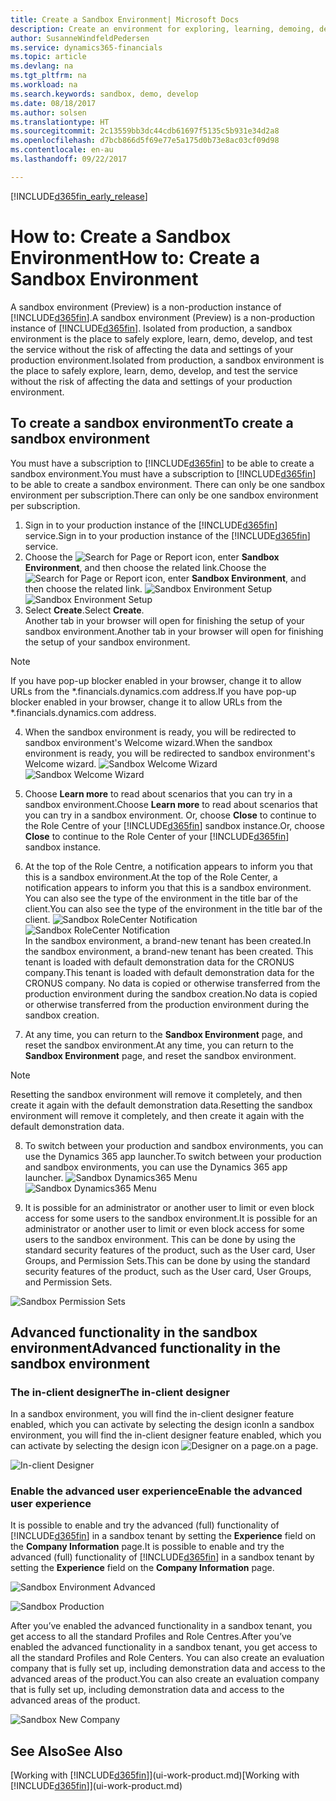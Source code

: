 ```yaml
---
title: Create a Sandbox Environment| Microsoft Docs
description: Create an environment for exploring, learning, demoing, developing, and testing.
author: SusanneWindfeldPedersen
ms.service: dynamics365-financials
ms.topic: article
ms.devlang: na
ms.tgt_pltfrm: na
ms.workload: na
ms.search.keywords: sandbox, demo, develop
ms.date: 08/18/2017
ms.author: solsen
ms.translationtype: HT
ms.sourcegitcommit: 2c13559bb3dc44cdb61697f5135c5b931e34d2a8
ms.openlocfilehash: d7bcb866d5f69e77e5a175d0b73e8ac03cf09d98
ms.contentlocale: en-au
ms.lasthandoff: 09/22/2017

---
```

[!INCLUDE[d365fin_early_release](includes/d365fin_early_release.md.md)]

# <a name="how-to-create-a-sandbox-environment"></a><span data-ttu-id="dd5f6-103">How to: Create a Sandbox Environment</span><span class="sxs-lookup"><span data-stu-id="dd5f6-103">How to: Create a Sandbox Environment</span></span>
<span data-ttu-id="dd5f6-104">A sandbox environment (Preview) is a non-production instance of [!INCLUDE[d365fin](includes/d365fin_md.md)].</span><span class="sxs-lookup"><span data-stu-id="dd5f6-104">A sandbox environment (Preview) is a non-production instance of [!INCLUDE[d365fin](includes/d365fin_md.md)].</span></span> <span data-ttu-id="dd5f6-105">Isolated from production, a sandbox environment is the place to safely explore, learn, demo, develop, and test the service without the risk of affecting the data and settings of your production environment.</span><span class="sxs-lookup"><span data-stu-id="dd5f6-105">Isolated from production, a sandbox environment is the place to safely explore, learn, demo, develop, and test the service without the risk of affecting the data and settings of your production environment.</span></span>

## <a name="to-create-a-sandbox-environment"></a><span data-ttu-id="dd5f6-106">To create a sandbox environment</span><span class="sxs-lookup"><span data-stu-id="dd5f6-106">To create a sandbox environment</span></span>
<span data-ttu-id="dd5f6-107">You must have a subscription to [!INCLUDE[d365fin](includes/d365fin_md.md)] to be able to create a sandbox environment.</span><span class="sxs-lookup"><span data-stu-id="dd5f6-107">You must have a subscription to [!INCLUDE[d365fin](includes/d365fin_md.md)] to be able to create a sandbox environment.</span></span> <span data-ttu-id="dd5f6-108">There can only be one sandbox environment per subscription.</span><span class="sxs-lookup"><span data-stu-id="dd5f6-108">There can only be one sandbox environment per subscription.</span></span>

1. <span data-ttu-id="dd5f6-109">Sign in to your production instance of the [!INCLUDE[d365fin](includes/d365fin_md.md)] service.</span><span class="sxs-lookup"><span data-stu-id="dd5f6-109">Sign in to your production instance of the [!INCLUDE[d365fin](includes/d365fin_md.md)] service.</span></span>
2. <span data-ttu-id="dd5f6-110">Choose the ![Search for Page or Report](media/ui-search/search_small.png "Search for Page or Report icon") icon, enter **Sandbox Environment**, and then choose the related link.</span><span class="sxs-lookup"><span data-stu-id="dd5f6-110">Choose the ![Search for Page or Report](media/ui-search/search_small.png "Search for Page or Report icon") icon, enter **Sandbox Environment**, and then choose the related link.</span></span>
<span data-ttu-id="dd5f6-111">![Sandbox Environment Setup](./media/across-sandbox/sandbox-environment-setup.png)</span><span class="sxs-lookup"><span data-stu-id="dd5f6-111">![Sandbox Environment Setup](./media/across-sandbox/sandbox-environment-setup.png)</span></span>
3. <span data-ttu-id="dd5f6-112">Select **Create**.</span><span class="sxs-lookup"><span data-stu-id="dd5f6-112">Select **Create**.</span></span>  
  <span data-ttu-id="dd5f6-113">Another tab in your browser will open for finishing the setup of your sandbox environment.</span><span class="sxs-lookup"><span data-stu-id="dd5f6-113">Another tab in your browser will open for finishing the setup of your sandbox environment.</span></span>
> [!NOTE]  
>  <span data-ttu-id="dd5f6-114">If you have pop-up blocker enabled in your browser, change it to allow URLs from the *.financials.dynamics.com address.</span><span class="sxs-lookup"><span data-stu-id="dd5f6-114">If you have pop-up blocker enabled in your browser, change it to allow URLs from the *.financials.dynamics.com address.</span></span>   

4. <span data-ttu-id="dd5f6-115">When the sandbox environment is ready, you will be redirected to sandbox environment's Welcome wizard.</span><span class="sxs-lookup"><span data-stu-id="dd5f6-115">When the sandbox environment is ready, you will be redirected to sandbox environment's Welcome wizard.</span></span>
<span data-ttu-id="dd5f6-116">![Sandbox Welcome Wizard](./media/across-sandbox/sandbox-wizard.png)</span><span class="sxs-lookup"><span data-stu-id="dd5f6-116">![Sandbox Welcome Wizard](./media/across-sandbox/sandbox-wizard.png)</span></span>

5. <span data-ttu-id="dd5f6-117">Choose **Learn more** to read about scenarios that you can try in a sandbox environment.</span><span class="sxs-lookup"><span data-stu-id="dd5f6-117">Choose **Learn more** to read about scenarios that you can try in a sandbox environment.</span></span> <span data-ttu-id="dd5f6-118">Or, choose **Close** to continue to the Role Centre of your [!INCLUDE[d365fin](includes/d365fin_md.md)] sandbox instance.</span><span class="sxs-lookup"><span data-stu-id="dd5f6-118">Or, choose **Close** to continue to the Role Center of your [!INCLUDE[d365fin](includes/d365fin_md.md)] sandbox instance.</span></span>
6. <span data-ttu-id="dd5f6-119">At the top of the Role Centre, a notification appears to inform you that this is a sandbox environment.</span><span class="sxs-lookup"><span data-stu-id="dd5f6-119">At the top of the Role Center, a notification appears to inform you that this is a sandbox environment.</span></span> <span data-ttu-id="dd5f6-120">You can also see the type of the environment in the title bar of the client.</span><span class="sxs-lookup"><span data-stu-id="dd5f6-120">You can also see the type of the environment in the title bar of the client.</span></span>
<span data-ttu-id="dd5f6-121">![Sandbox RoleCenter Notification](./media/across-sandbox/sandbox-rolecenter-notification.png)</span><span class="sxs-lookup"><span data-stu-id="dd5f6-121">![Sandbox RoleCenter Notification](./media/across-sandbox/sandbox-rolecenter-notification.png)</span></span>  
<span data-ttu-id="dd5f6-122">In the sandbox environment, a brand-new tenant has been created.</span><span class="sxs-lookup"><span data-stu-id="dd5f6-122">In the sandbox environment, a brand-new tenant has been created.</span></span> <span data-ttu-id="dd5f6-123">This tenant is loaded with default demonstration data for the CRONUS company.</span><span class="sxs-lookup"><span data-stu-id="dd5f6-123">This tenant is loaded with default demonstration data for the CRONUS company.</span></span> <span data-ttu-id="dd5f6-124">No data is copied or otherwise transferred from the production environment during the sandbox creation.</span><span class="sxs-lookup"><span data-stu-id="dd5f6-124">No data is copied or otherwise transferred from the production environment during the sandbox creation.</span></span>
7.  <span data-ttu-id="dd5f6-125">At any time, you can return to the **Sandbox Environment** page, and reset the sandbox environment.</span><span class="sxs-lookup"><span data-stu-id="dd5f6-125">At any time, you can return to the **Sandbox Environment** page, and reset the sandbox environment.</span></span>
> [!NOTE]  
>  <span data-ttu-id="dd5f6-126">Resetting the sandbox environment will remove it completely, and then create it again with the default demonstration data.</span><span class="sxs-lookup"><span data-stu-id="dd5f6-126">Resetting the sandbox environment will remove it completely, and then create it again with the default demonstration data.</span></span>  

8.  <span data-ttu-id="dd5f6-127">To switch between your production and sandbox environments, you can use the Dynamics 365 app launcher.</span><span class="sxs-lookup"><span data-stu-id="dd5f6-127">To switch between your production and sandbox environments, you can use the Dynamics 365 app launcher.</span></span>
<span data-ttu-id="dd5f6-128">![Sandbox Dynamics365 Menu](./media/across-sandbox/sandbox-dynamics365-menu.png)</span><span class="sxs-lookup"><span data-stu-id="dd5f6-128">![Sandbox Dynamics365 Menu](./media/across-sandbox/sandbox-dynamics365-menu.png)</span></span>

9.  <span data-ttu-id="dd5f6-129">It is possible for an administrator or another user to limit or even block access for some users to the sandbox environment.</span><span class="sxs-lookup"><span data-stu-id="dd5f6-129">It is possible for an administrator or another user to limit or even block access for some users to the sandbox environment.</span></span> <span data-ttu-id="dd5f6-130">This can be done by using the standard security features of the product, such as the User card, User Groups, and Permission Sets.</span><span class="sxs-lookup"><span data-stu-id="dd5f6-130">This can be done by using the standard security features of the product, such as the User card, User Groups, and Permission Sets.</span></span>

![Sandbox Permission Sets](./media/across-sandbox/sandbox-permission-sets.png)

## <a name="advanced-functionality-in-the-sandbox-environment"></a><span data-ttu-id="dd5f6-132">Advanced functionality in the sandbox environment</span><span class="sxs-lookup"><span data-stu-id="dd5f6-132">Advanced functionality in the sandbox environment</span></span>
### <a name="the-in-client-designer"></a><span data-ttu-id="dd5f6-133">The in-client designer</span><span class="sxs-lookup"><span data-stu-id="dd5f6-133">The in-client designer</span></span>
<span data-ttu-id="dd5f6-134">In a sandbox environment, you will find the in-client designer feature enabled, which you can activate by selecting the design icon</span><span class="sxs-lookup"><span data-stu-id="dd5f6-134">In a sandbox environment, you will find the in-client designer feature enabled, which you can activate by selecting the design icon</span></span> ![Designer](./media/across-sandbox/sandbox-inclient-design-icon.png) <span data-ttu-id="dd5f6-136">on a page.</span><span class="sxs-lookup"><span data-stu-id="dd5f6-136">on a page.</span></span>

![In-client Designer](./media/across-sandbox/sandbox-inclient-designer.png)

### <a name="enable-the-advanced-user-experience"></a><span data-ttu-id="dd5f6-138">Enable the advanced user experience</span><span class="sxs-lookup"><span data-stu-id="dd5f6-138">Enable the advanced user experience</span></span>
<span data-ttu-id="dd5f6-139">It is possible to enable and try the advanced (full) functionality of [!INCLUDE[d365fin](includes/d365fin_md.md)] in a sandbox tenant by setting the **Experience** field on the **Company Information** page.</span><span class="sxs-lookup"><span data-stu-id="dd5f6-139">It is possible to enable and try the advanced (full) functionality of [!INCLUDE[d365fin](includes/d365fin_md.md)] in a sandbox tenant by setting the **Experience** field on the **Company Information** page.</span></span>

![Sandbox Environment Advanced](./media/across-sandbox/sandbox-advanced.png)

![Sandbox Production](./media/across-sandbox/sandbox-production.png)

<span data-ttu-id="dd5f6-142">After you’ve enabled the advanced functionality in a sandbox tenant, you get access to all the standard Profiles and Role Centres.</span><span class="sxs-lookup"><span data-stu-id="dd5f6-142">After you’ve enabled the advanced functionality in a sandbox tenant, you get access to all the standard Profiles and Role Centers.</span></span> <span data-ttu-id="dd5f6-143">You can also create an evaluation company that is fully set up, including demonstration data and access to the advanced areas of the product.</span><span class="sxs-lookup"><span data-stu-id="dd5f6-143">You can also create an evaluation company that is fully set up, including demonstration data and access to the advanced areas of the product.</span></span>

![Sandbox New Company](./media/across-sandbox/sandbox-newcompany.png)


## <a name="see-also"></a><span data-ttu-id="dd5f6-145">See Also</span><span class="sxs-lookup"><span data-stu-id="dd5f6-145">See Also</span></span>
<span data-ttu-id="dd5f6-146">[Working with [!INCLUDE[d365fin](includes/d365fin_md.md)]](ui-work-product.md)</span><span class="sxs-lookup"><span data-stu-id="dd5f6-146">[Working with [!INCLUDE[d365fin](includes/d365fin_md.md)]](ui-work-product.md)</span></span>  

